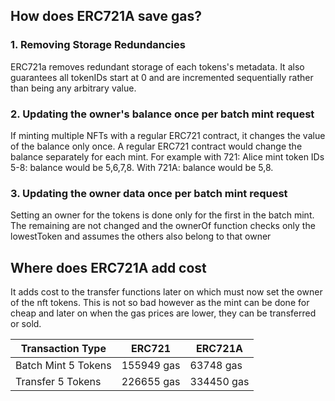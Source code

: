 ## How does ERC721A save gas?

### 1. Removing Storage Redundancies

ERC721a removes redundant storage of each tokens's metadata. It also guarantees all tokenIDs start at 0 and are incremented sequentially rather than being any arbitrary value.

### 2. Updating the owner's balance once per batch mint request

If minting multiple NFTs with a regular ERC721 contract, it changes the value of the balance only once. A regular ERC721 contract would change the balance separately for each mint. For example with 721: Alice mint token IDs 5-8: balance would be 5,6,7,8. With 721A: balance would be 5,8.

### 3. Updating the owner data once per batch mint request

Setting an owner for the tokens is done only for the first in the batch mint. The remaining are not changed and the ownerOf function checks only the lowestToken and assumes the others also belong to that owner

## Where does ERC721A add cost

It adds cost to the transfer functions later on which must now set the owner of the nft tokens. This is not so bad however as the mint can be done for cheap and later on when the gas prices are lower, they can be transferred or sold.

| Transaction Type    | ERC721     | ERC721A    |
| ------------------- | ---------- | ---------- |
| Batch Mint 5 Tokens | 155949 gas | 63748 gas  |
| Transfer 5 Tokens   | 226655 gas | 334450 gas |
